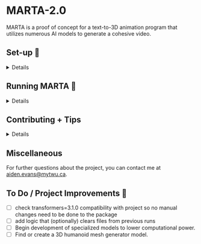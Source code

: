 # MARTA-2.0
MARTA is a proof of concept for a text-to-3D animation program that utilizes numerous AI models to generate a cohesive video.

## Set-up :wrench:
<Details>

### Pre-reqs:
1. Download [Anaconda](https://www.anaconda.com/download/success)
2. Open the Anaconda prompt
3. Run `conda init powershell`
4. Open your text editor
5. Navigate to MARTA-2.0 in your terminal
6. Ensure you have [Git](https://git-scm.com/downloads) installed
7. Install [Blender](https://www.blender.org/), we used version 4.1

### Environment:

Credit to [@makeinufilm](https://medium.com/@makeinufilm) for the super helpful [tutorial](https://medium.com/@makeinufilm/notes-on-how-to-set-up-the-momask-environment-and-how-to-use-blenderaddon-6563f1abdbfa) partly used here.\
We will be using the incredible work done at the University of Alberta to generate animation. All credit for creating animations goes to the contributers of [Momask](https://ericguo5513.github.io/momask/).

> Run the following commands in powershell
``` 
git clone https://github.com/EricGuo5513/momask-codes.git
```
Create then navigate to `momask-codes/checkpoints` then create two more folders, `kit` and `t2m`.
- Download [KIT-ML Dataset](https://drive.google.com/file/d/1MNMdUdn5QoO8UW1iwTcZ0QNaLSH4A6G9/view) and extract to `momask-codes/checkpoints/kit`.
- Download [HumanML3D Dataset](https://drive.google.com/file/d/1MNMdUdn5QoO8UW1iwTcZ0QNaLSH4A6G9/view) and extract to `momask-codes/checkpoints/t2m`.

Your folder structure should look like this:

![Folder Organization Structure](readme_assets/Momask%20Example%20Display.png)

Create and activate the conda environment:
```
conda create -n momask python=3.9
conda activate momask
```



> Ensure you have selected python 3.9.19 as your python interpreter. Do not install ffmpeg through pip, as the install seems to be broken.

```
pip install -r requirements.txt
conda install ffmpeg=4.3
```

Now install the spaCy model:
```
python -m spacy download en_core_web_sm
```

You will also need to install Microsoft Visual C++ 14.0 or greater from [here](https://visualstudio.microsoft.com/visual-cpp-build-tools/). You can use this YouTube [tutorial](https://www.youtube.com/watch?v=pDURF7345M8).

At this point you need to change some code in the transformer package `anaconda3\envs\momask\lib\site-packages\transformers\models\musicgen\modeling_musicgen.py` line 2474 & 2476, switching `torch.concatenate()` to `torch.cat()`.

Finally, you must install the [Rokoko Blender Addon](https://www.rokoko.com/integrations/blender) as it is essential to the script. Once you have downloaded the `.zip` folder, leave it in a safe directory, and open blender. From the menu bar, navigate to Edit -> Preferences, then click install and navigate to the Rokoko zip folder. Once installed, click on its checkbox to ensure it is activated.

### Characters:
As of right now, MARTA has no way of generating 3D humanoid models suitable for the program. We modeled our own characters with [MakeHuman](http://www.makehumancommunity.org/) and used the [Rokoko Blender Addon](https://www.rokoko.com/integrations/blender) to retarget the characters to match the animations. The Rokoko retargeting is done through the `rendering/renderer.py` script.

For now, it is recommended that you use MakeHuman as it is the only tested character creator, but if you test other applications, please let us know.

You can place your characters in the `characters` folder. These must be in `.fbx` format.

</details>

## Running MARTA :running:
<details>

Once you have completed the set-up, ensure your conda environment is still activated.

Assuming you are in the MARTA-2.0 directory, you can now run MARTA.py through your code editor or in your terminal with `python marta.py`.

When you run the script, you will be required to download all models that MARTA utilizes.

Please note that downloading these models requires around ***15 GB of disk space***.

After these models have downloaded, you will be prompted in your terminal to enter your story.


</details>

## Contributing + Tips

<details>

Contributions and recommendations for the MARTA project are more than welcome. You can contact aiden.evans@mytwu.ca or create your own fork of the repositiory.

If you plan on working with the Blender side of the program, I would recommend using the following command to install the [fake-bpy-module](https://github.com/nutti/fake-bpy-module).

```
pip install fake-bpy-module-4.1
```
Or for different versions of Blender:
```
pip install fake-bpy-module-<version>
```


</details>

## Miscellaneous

For further questions about the project, you can contact me at aiden.evans@mytwu.ca.

## To Do / Project Improvements :pushpin:
- [ ] check transformers=3.1.0 compatibility with project so no manual changes need to be done to the package
- [ ] add logic that (optionally) clears files from previous runs
- [ ] Begin development of specialized models to lower computational power.
- [ ] Find or create a 3D humanoid mesh generator model.
